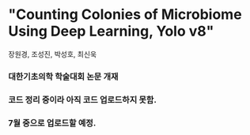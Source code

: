 # "Counting Colonies of Microbiome Using Deep Learning, Yolo v8"

장원경, 조성진, 박성호, 최신욱

### 대한기초의학 학술대회 논문 개재

### 코드 정리 중이라 아직 코드 업로드하지 못함.

### 7월 중으로 업로드할 예정.
